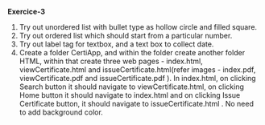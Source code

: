 
**Exercice-3**

1. Try out unordered list with bullet type as hollow circle and filled square.
2. Try out ordered list which should start from a particular number.
3. Try out label tag for textbox, and a text box to collect date.
4. Create a folder CertiApp, and within the folder create another folder HTML, within that create three web pages - index.html, viewCertificate.html and issueCertificate.html(refer images - index.pdf, viewCertificate.pdf and issueCertificate.pdf ). In index.html, on clicking Search button it should navigate to viewCertificate.html, on clicking Home button it should navigate to index.html and on clicking Issue Certificate button, it should navigate to issueCertificate.html . No need to add background color.

